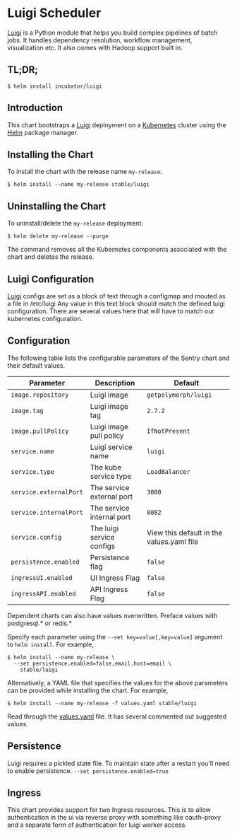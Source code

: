 # Luigi Scheduler

[Luigi](https://github.com/spotify/luigi) is a Python module that helps you build complex pipelines of batch jobs. It handles dependency resolution, workflow management, visualization etc. It also comes with Hadoop support built in.

## TL;DR;

```console
$ helm install incubator/luigi
```

## Introduction

This chart bootstraps a [Luigi](https://github.com/spotify/luigi) deployment on a [Kubernetes](http://kubernetes.io) cluster using the [Helm](https://helm.sh) package manager.

## Installing the Chart

To install the chart with the release name `my-release`:

```console
$ helm install --name my-release stable/luigi
```
## Uninstalling the Chart

To uninstall/delete the `my-release` deployment:

```console
$ helm delete my-release --purge
```

The command removes all the Kubernetes components associated with the chart and deletes the release.

## Luigi Configuration

[Luigi](https://github.com/spotify/luigi) configs are set as a block of text through a configmap and mouted as a file in /etc/luigi Any value in this text block should match the defined luigi configuration. There are several values here that will have to match our kubernetes configuration.

## Configuration

The following table lists the configurable parameters of the Sentry chart and their default values.

| Parameter                            | Description                                | Default                                                    |
| -------------------------------      | -------------------------------            | ---------------------------------------------------------- |
| `image.repository`                   | Luigi image                                | `getpolymorph/luigi`                                       |
| `image.tag`                          | Luigi image tag                            | `2.7.2`                                                    |
| `image.pullPolicy`                   | Luigi image pull policy                    | `IfNotPresent`                                                   |
| `service.name`                       | Luigi service name                         | `luigi`                                                    |
| `service.type`                       | The kube service type                      | `LoadBalancer`                                             |
| `service.externalPort`               | The service external port                  | `3000`                                                     |
| `service.internalPort`               | The service internal port                  | `8082`                                                     |
| `service.config`                     | The luigi service configs                  | View this default in the values.yaml file                  |
| `persistence.enabled`                | Persistence flag                           | `false`                                                    |
| `ingressUI.enabled`                  | UI Ingress Flag                            | `false`                                                    |
| `ingressAPI.enabled`                 | API Ingress Flag                           | `false`                                                    |

Dependent charts can also have values overwritten. Preface values with postgresql.* or redis.*

Specify each parameter using the `--set key=value[,key=value]` argument to `helm install`. For example,

```console
$ helm install --name my-release \
  --set persistence.enabled=false,email.host=email \
    stable/luigi
```

Alternatively, a YAML file that specifies the values for the above parameters can be provided while installing the chart. For example,

```console
$ helm install --name my-release -f values.yaml stable/luigi
```

Read through the [values.yaml](values.yaml) file. It has several commented out suggested values.

## Persistence

Luigi requires a pickled state file. To maintain state after a restart you'll need to enable persistence.
`--set persistence.enabled=true`

## Ingress

This chart provides support for two Ingress resources. This is to allow authentication in the ui via reverse proxy with something like oauth-proxy and a separate form of authentication for luigi worker access.
